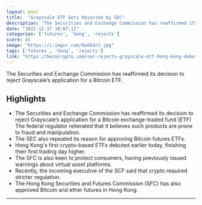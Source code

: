 ```yaml
---
layout: post
title:  "Grayscale ETF Gets Rejected by SEC"
description: "The Securities and Exchange Commission has reaffirmed its decision to reject Grayscale’s application for a Bitcoin ETF."
date: "2022-12-17 19:07:12"
categories: ['futures', 'hong', 'rejects']
score: 45
image: "https://i.imgur.com/8wXE4r2.jpg"
tags: ['futures', 'hong', 'rejects']
link: "https://beincrypto.com/sec-rejects-grayscale-etf-hong-kong-debuts-soars/"
---
```


The Securities and Exchange Commission has reaffirmed its decision to reject Grayscale’s application for a Bitcoin ETF.

## Highlights

- The Securities and Exchange Commission has reaffirmed its decision to reject Grayscale’s application for a Bitcoin exchange-traded fund (ETF) The federal regulator reiterated that it believes such products are prone to fraud and manipulation.
- The SEC also repeated its reason for approving Bitcoin futures ETFs.
- Hong Kong's first crypto-based ETFs debuted earlier today, finishing their first trading day higher.
- The SFC is also keen to protect consumers, having previously issued warnings about virtual asset platforms.
- Recently, the incoming executive of the SCF said that crypto required stricter regulation.
- The Hong Kong Securities and Futures Commission (SFC) has also approved Bitcoin and ether futures in Hong Kong.

---
